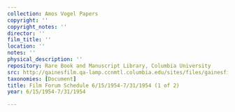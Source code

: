 ```yaml
---
collection: Amos Vogel Papers
copyright: ''
copyright_notes: ''
director: ''
film_title: ''
location: ''
notes: ''
physical_description: ''
repository: Rare Book and Manuscript Library, Columbia University
src: http://gainesfilm.qa-lamp.ccnmtl.columbia.edu/sites/files/gainesfilm/images/110094076.jpg
taxonomies: [Document]
title: Film Forum Schedule 6/15/1954-7/31/1954 (1 of 2)
year: 6/15/1954-7/31/1954

---
```

